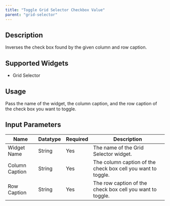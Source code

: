 ```yaml
---
title: "Toggle Grid Selector Checkbox Value"
parent: "grid-selector"
---
```

## Description
Inverses the check box found by the given column and row caption.

## Supported Widgets
+ Grid Selector

## Usage
Pass the name of the widget, the column caption, and the row caption of the check box you want to toggle.

## Input Parameters


Name | Datatype | Required | Description
---- | -------- | -------- | ---------------
Widget Name | String | Yes | The name of the Grid Selector widget.
Column Caption | String | Yes | The column caption of the check box cell you want to toggle.
Row Caption | String | Yes | The row caption of the check box cell you want to toggle.
